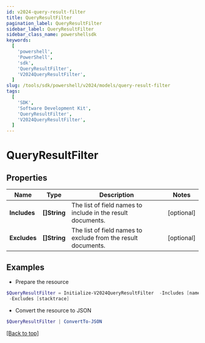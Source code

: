 ```yaml
---
id: v2024-query-result-filter
title: QueryResultFilter
pagination_label: QueryResultFilter
sidebar_label: QueryResultFilter
sidebar_class_name: powershellsdk
keywords:
  [
    'powershell',
    'PowerShell',
    'sdk',
    'QueryResultFilter',
    'V2024QueryResultFilter',
  ]
slug: /tools/sdk/powershell/v2024/models/query-result-filter
tags:
  [
    'SDK',
    'Software Development Kit',
    'QueryResultFilter',
    'V2024QueryResultFilter',
  ]
---
```


# QueryResultFilter

## Properties

| Name | Type | Description | Notes |
| --- | --- | --- | --- |
| **Includes** | **[]String** | The list of field names to include in the result documents. | [optional] |
| **Excludes** | **[]String** | The list of field names to exclude from the result documents. | [optional] |

## Examples

- Prepare the resource

```powershell
$QueryResultFilter = Initialize-V2024QueryResultFilter  -Includes [name, displayName] `
 -Excludes [stacktrace]
```

- Convert the resource to JSON

```powershell
$QueryResultFilter | ConvertTo-JSON
```

[[Back to top]](#)
